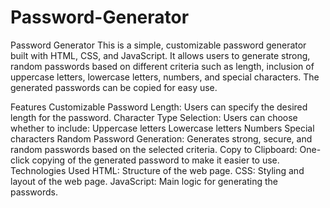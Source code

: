 # Password-Generator
Password Generator
This is a simple, customizable password generator built with HTML, CSS, and JavaScript. It allows users to generate strong, random passwords based on different criteria such as length, inclusion of uppercase letters, lowercase letters, numbers, and special characters. The generated passwords can be copied for easy use.

Features
Customizable Password Length: Users can specify the desired length for the password.
Character Type Selection: Users can choose whether to include:
Uppercase letters
Lowercase letters
Numbers
Special characters
Random Password Generation: Generates strong, secure, and random passwords based on the selected criteria.
Copy to Clipboard: One-click copying of the generated password to make it easier to use.
Technologies Used
HTML: Structure of the web page.
CSS: Styling and layout of the web page.
JavaScript: Main logic for generating the passwords.
